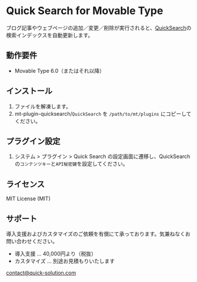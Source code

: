 # Quick Search for Movable Type
ブログ記事やウェブページの追加／変更／削除が実行されると、[QuickSearch](http://www.quick-solution.com/quicksearch)の検索インデックスを自動更新します。

## 動作要件

* Movable Type 6.0（またはそれ以降）

## インストール
1. ファイルを解凍します。
2. mt-plugin-quicksearch/`QuickSearch` を `/path/to/mt/plugins` にコピーしてください。

## プラグイン設定

1. システム > プラグイン > Quick Search の設定画面に遷移し、QuickSearchの`コンテンツキー`と`API秘密鍵`を設定してください。

## ライセンス
MIT License (MIT)

## サポート
導入支援およびカスタマイズのご依頼を有償にて承っております。気兼ねなくお問い合わせください。

* 導入支援 ... 40,000円より（税抜）
* カスタマイズ ... 別途お見積もりいたします

[contact@quick-solution.com](mailto:contact@quick-solution.com)

